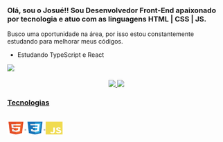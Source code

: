 ### Olá, sou o Josué!! Sou Desenvolvedor Front-End apaixonado por tecnologia e atuo com as linguagens HTML | CSS | JS.
Busco uma oportunidade na área, por isso estou constantemente estudando para melhorar meus códigos.

- Estudando TypeScript e React

<div>
 <a href="www.linkedin.com/in/josuéleite">
  <img src="https://img.shields.io/badge/LinkedIn-0077B5?style=for-the-badge&logo=linkedin&logoColor=white">
 </a>
</div><br>

<div align="center">
  <a href="https://github.com/josueleitejj">
  <img height="140em" src="https://github-readme-stats.vercel.app/api?username=josueleitejj&show_icons=true&theme=dark&include_all_commits=true&count_private=true"/>
  <img height="140em" src="https://github-readme-stats.vercel.app/api/top-langs/?username=josueleitejj&layout=compact&langs_count=7&theme=dark"/>
</div>

### Tecnologias
<div style="display: inline_block"><br>
  <img align="center" alt="Josue-HTML" height="30" width="40" src="https://raw.githubusercontent.com/devicons/devicon/master/icons/html5/html5-original.svg"> 
  <img align="center" alt="Josue-CSS" height="30" width="40" src="https://raw.githubusercontent.com/devicons/devicon/master/icons/css3/css3-original.svg">
  <img align="center" alt="Josue-Js" height="30" width="40" src="https://raw.githubusercontent.com/devicons/devicon/master/icons/javascript/javascript-plain.svg">
</div><br>


